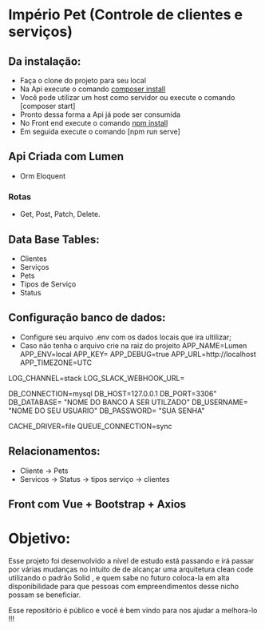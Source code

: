 # Império Pet (Controle de clientes e serviços)

## Da instalação:
- Faça o clone do projeto para seu local
- Na Api execute o comando [composer install](https://getcomposer.org/download/)
- Você pode utilizar um host como servidor ou execute o comando [composer start]
- Pronto dessa forma a Api já pode ser consumida 
- No Front end execute o comando [npm install](https://nodejs.org/en/download/)
- Em seguida execute o comando [npm run serve]

## Api Criada com Lumen 
- Orm Eloquent
### Rotas
- Get, Post, Patch, Delete.
## Data Base Tables:
- Clientes
- Serviços
- Pets
- Tipos de Serviço
- Status 
## Configuração banco de dados:
- Configure seu arquivo .env com os dados locais que ira ultilizar;
- Caso não tenha o arquivo crie na raiz do projeito
APP_NAME=Lumen
APP_ENV=local
APP_KEY=
APP_DEBUG=true
APP_URL=http://localhost
APP_TIMEZONE=UTC

LOG_CHANNEL=stack
LOG_SLACK_WEBHOOK_URL=

DB_CONNECTION=mysql
DB_HOST=127.0.0.1
DB_PORT=3306"
DB_DATABASE= "NOME DO BANCO A SER UTILZADO"
DB_USERNAME= "NOME DO SEU USUARIO"
DB_PASSWORD= "SUA SENHA"

CACHE_DRIVER=file
QUEUE_CONNECTION=sync

## Relacionamentos:

- Cliente -> Pets
- Servicos -> Status -> tipos serviço -> clientes

## Front com Vue + Bootstrap + Axios

# Objetivo:

Esse projeto foi desenvolvido a nível de estudo está passando e irá passar por várias mudanças
no intuito de de alcançar uma arquitetura clean code utilizando o padrão Solid , e quem sabe no 
futuro coloca-la em alta disponibilidade para que pessoas com empreendimentos desse nicho possam
se beneficiar.

Esse repositório é público e você é bem vindo para nos ajudar a melhora-lo !!!
